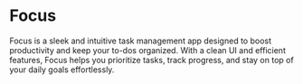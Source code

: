 # Focus
Focus is a sleek and intuitive task management app designed to boost productivity and keep your to-dos organized. With a clean UI and efficient features, Focus helps you prioritize tasks, track progress, and stay on top of your daily goals effortlessly.
